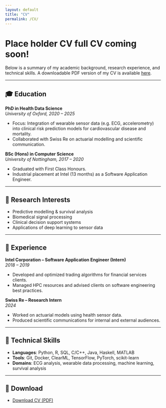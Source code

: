```yaml
---
layout: default
title: "CV"
permalink: /CV/
---
```


# Place holder CV full CV coming soon!

Below is a summary of my academic background, research experience, and technical skills. A downloadable PDF version of my CV is available [here](/cv.pdf).

---

## 🎓 Education

**PhD in Health Data Science**  
_University of Oxford, 2020 – 2025_  
- Focus: Integration of wearable sensor data (e.g. ECG, accelerometry) into clinical risk prediction models for cardiovascular disease and mortality.  
- Collaborated with Swiss Re on actuarial modelling and scientific communication.

**BSc (Hons) in Computer Science**  
_University of Nottingham, 2017 – 2020_  
- Graduated with First Class Honours.  
- Industrial placement at Intel (13 months) as a Software Application Engineer.

---

## 🧪 Research Interests

- Predictive modelling & survival analysis  
- Biomedical signal processing  
- Clinical decision support systems  
- Applications of deep learning to sensor data  

---

## 💼 Experience

**Intel Corporation – Software Application Engineer (Intern)**  
_2018 – 2019_  
- Developed and optimized trading algorithms for financial services clients.  
- Managed HPC resources and advised clients on software engineering best practices.

**Swiss Re – Research Intern**  
_2024_  
- Worked on actuarial models using health sensor data.  
- Produced scientific communications for internal and external audiences.

---

## 🧰 Technical Skills

- **Languages**: Python, R, SQL, C/C++, Java, Haskell, MATLAB  
- **Tools**: Git, Docker, ClearML, TensorFlow, PyTorch, scikit-learn  
- **Domains**: ECG analysis, wearable data processing, machine learning, survival analysis  

---

## 📄 Download

- [Download CV (PDF)](/cv.pdf)

